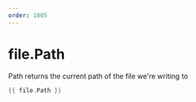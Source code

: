 ```yaml
---
order: 1005
---
```

<!-- Generated by tools/docgen. DO NOT EDIT. -->

# file.Path

Path returns the current path of the file we're writing to

```go
{{ file.Path }}
```

